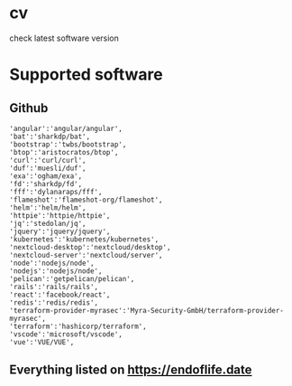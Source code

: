 # cv

check latest software version

# Supported software

## Github

    'angular':'angular/angular',
    'bat':'sharkdp/bat',
    'bootstrap':'twbs/bootstrap',
    'btop':'aristocratos/btop', 
    'curl':'curl/curl',
    'duf':'muesli/duf',
    'exa':'ogham/exa',
    'fd':'sharkdp/fd',
    'fff':'dylanaraps/fff',
    'flameshot':'flameshot-org/flameshot',
    'helm':'helm/helm',
    'httpie':'httpie/httpie',
    'jq':'stedolan/jq',
    'jquery':'jquery/jquery',
    'kubernetes':'kubernetes/kubernetes',
    'nextcloud-desktop':'nextcloud/desktop',
    'nextcloud-server':'nextcloud/server',
    'node':'nodejs/node',
    'nodejs':'nodejs/node',
    'pelican':'getpelican/pelican',
    'rails':'rails/rails',
    'react':'facebook/react',
    'redis':'redis/redis',
    'terraform-provider-myrasec':'Myra-Security-GmbH/terraform-provider-myrasec',
    'terraform':'hashicorp/terraform',
    'vscode':'microsoft/vscode',
    'vue':'VUE/VUE',

## Everything listed on <https://endoflife.date>

